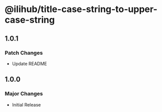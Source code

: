 # @ilihub/title-case-string-to-upper-case-string

## 1.0.1

### Patch Changes

- Update README

## 1.0.0

### Major Changes

- Initial Release
